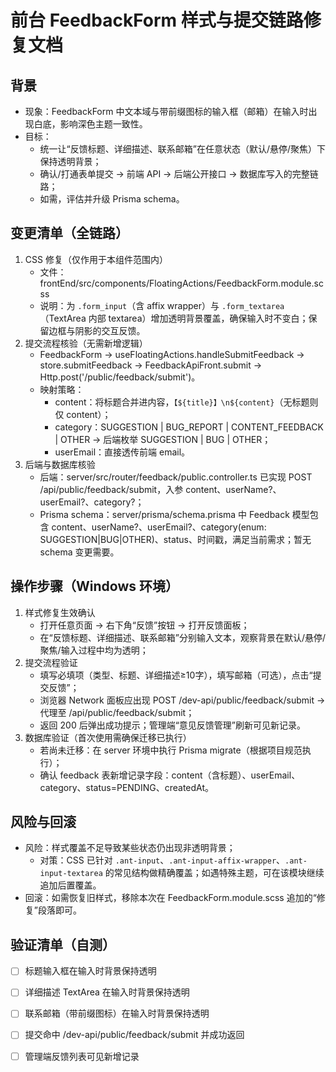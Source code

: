 # 前台 FeedbackForm 样式与提交链路修复文档

## 背景
- 现象：FeedbackForm 中文本域与带前缀图标的输入框（邮箱）在输入时出现白底，影响深色主题一致性。
- 目标：
  - 统一让“反馈标题、详细描述、联系邮箱”在任意状态（默认/悬停/聚焦）下保持透明背景；
  - 确认/打通表单提交 → 前端 API → 后端公开接口 → 数据库写入的完整链路；
  - 如需，评估并升级 Prisma schema。

## 变更清单（全链路）
1. CSS 修复（仅作用于本组件范围内）
   - 文件：frontEnd/src/components/FloatingActions/FeedbackForm.module.scss
   - 说明：为 `.form_input`（含 affix wrapper）与 `.form_textarea`（TextArea 内部 textarea）增加透明背景覆盖，确保输入时不变白；保留边框与阴影的交互反馈。
2. 提交流程核验（无需新增逻辑）
   - FeedbackForm → useFloatingActions.handleSubmitFeedback → store.submitFeedback → FeedbackApiFront.submit → Http.post('/public/feedback/submit')。
   - 映射策略：
     - content：将标题合并进内容，`【${title}】\n${content}`（无标题则仅 content）；
     - category：SUGGESTION | BUG_REPORT | CONTENT_FEEDBACK | OTHER → 后端枚举 SUGGESTION | BUG | OTHER；
     - userEmail：直接透传前端 email。
3. 后端与数据库核验
   - 后端：server/src/router/feedback/public.controller.ts 已实现 POST /api/public/feedback/submit，入参 content、userName?、userEmail?、category?；
   - Prisma schema：server/prisma/schema.prisma 中 Feedback 模型包含 content、userName?、userEmail?、category(enum: SUGGESTION|BUG|OTHER)、status、时间戳，满足当前需求；暂无 schema 变更需要。

## 操作步骤（Windows 环境）
1. 样式修复生效确认
   - 打开任意页面 → 右下角“反馈”按钮 → 打开反馈面板；
   - 在“反馈标题、详细描述、联系邮箱”分别输入文本，观察背景在默认/悬停/聚焦/输入过程中均为透明；
2. 提交流程验证
   - 填写必填项（类型、标题、详细描述≥10字），填写邮箱（可选），点击“提交反馈”；
   - 浏览器 Network 面板应出现 POST /dev-api/public/feedback/submit → 代理至 /api/public/feedback/submit；
   - 返回 200 后弹出成功提示；管理端“意见反馈管理”刷新可见新记录。
3. 数据库验证（首次使用需确保迁移已执行）
   - 若尚未迁移：在 server 环境中执行 Prisma migrate（根据项目规范执行）；
   - 确认 feedback 表新增记录字段：content（含标题）、userEmail、category、status=PENDING、createdAt。

## 风险与回滚
- 风险：样式覆盖不足导致某些状态仍出现非透明背景；
  - 对策：CSS 已针对 `.ant-input`、`.ant-input-affix-wrapper`、`.ant-input-textarea` 的常见结构做精确覆盖；如遇特殊主题，可在该模块继续追加后置覆盖。
- 回滚：如需恢复旧样式，移除本次在 FeedbackForm.module.scss 追加的“修复”段落即可。

## 验证清单（自测）
- [ ] 标题输入框在输入时背景保持透明
- [ ] 详细描述 TextArea 在输入时背景保持透明
- [ ] 联系邮箱（带前缀图标）在输入时背景保持透明
- [ ] 提交命中 /dev-api/public/feedback/submit 并成功返回
- [ ] 管理端反馈列表可见新增记录

